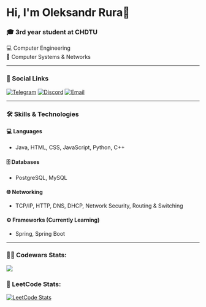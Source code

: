 # Hi, I'm Oleksandr Rura👋

### 🎓 3rd year student at CHDTU  
💻 Computer Engineering  
🔌 Computer Systems & Networks

---

### 🔗 Social Links

[![Telegram](https://img.shields.io/badge/Telegram-rx0U5r44-229ED9?logo=telegram&logoColor=white&style=for-the-badge)](https://t.me/rx0U5r44)
[![Discord](https://img.shields.io/badge/Discord-Olekssandr%237833-5865F2?logo=discord&logoColor=white&style=for-the-badge)](https://discord.com/users/1031148753371017307)
[![Email](https://img.shields.io/badge/Email-ruraoleksandr938@gmail.com-blue?logo=gmail&logoColor=white&style=for-the-badge)](mailto:ruraoleksandr938@gmail.com)

---

### 🛠️ Skills & Technologies

#### 💻 Languages
- Java, HTML, CSS, JavaScript, Python, C++

#### 🗄️ Databases
- PostgreSQL, MySQL

#### 🌐 Networking
- TCP/IP, HTTP, DNS, DHCP, Network Security, Routing & Switching
  
#### ⚙️ Frameworks (Currently Learning)
- Spring, Spring Boot
  
---

### 🧑‍💻 Codewars Stats:
<a href="https://www.codewars.com/users/Shadow_GG">
  <img src="https://www.codewars.com/users/Shadow_GG/badges/small"/>
</a>

### 🧠 LeetCode Stats:
[![LeetCode Stats](https://leetcard.jacoblin.cool/chadow?theme=light&font=Karla)](https://leetcode.com/u/chadow/)
